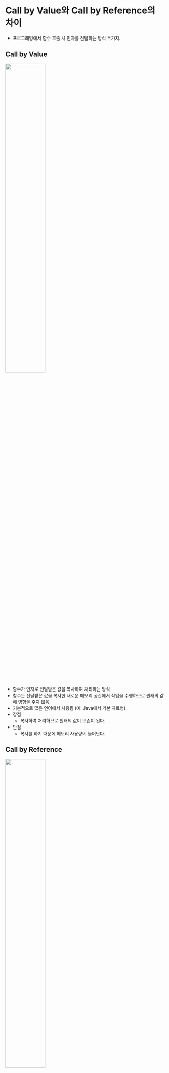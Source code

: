 # Call by Value와 Call by Reference의 차이
- 프로그래밍에서 함수 호출 시 인자를 전달하는 방식 두가지.
## Call by Value
<img src="https://user-images.githubusercontent.com/41438361/87274841-b03e1600-c517-11ea-804d-861255b66975.png" width="50%">

- 함수가 인자로 전달받은 값을 복사하여 처리하는 방식
- 함수는 전달받은 값을 복사한 새로운 메모리 공간에서 작업을 수행하므로 원래의 값에 영향을 주지 않음.
- 기본적으로 많은 언어에서 사용됨 (예: Java에서 기본 자료형).
- 장점
    - 복사하여 처리하므로 원래의 값이 보존이 된다.
- 단점
    - 복사를 하기 때문에 메모리 사용량이 늘어난다.

## Call by Reference
<img src="https://user-images.githubusercontent.com/41438361/87274967-0b700880-c518-11ea-939d-e41a35ddf1f4.png" width="50%">

- 함수가 인자로 전달받은 값의 주소를 참조하여 처리하는 방식
- 함수는 전달된 참조를 통해 원래 메모리 공간에 직접 접근하여 작업을 수행하므로 원래의 값에 영향을 줄 수 있다.
- 포인터 또는 참조를 지원하는 언어에서 주로 사용됨 (예: C++, Python에서 mutable 객체).
- 장점
    - 대량의 데이터를 전달시, 복사를 하지 않기 때문에 메모리 사용량이 적고 성능이 좋음
- 단점
    - 원래의 값이 의도치 않게 변경될 수 있어 디버깅이 어려워질 수 있음.

# 배열과 연결 리스트의 차이

## 배열
- 배열은 연속된 메모리 공간에 데이터를 저장하는 자료구조(정적인 자료구조)
- 처음에 배열의 크기를 정해놓고 사용해야 하며, 크기를 변경할 수 없음
- 인덱스를 통해 임의접근 가능(시간복잡도 O(1))
- 데이터의 삽입, 삭제 시 다른 데이터를 이동해야 하므로 최악의 경우 O(n)의 시간복잡도를 가짐

## 연결 리스트
- 연결 리스트는 불연속적인 메모리 공간에 데이터를 저장하는 자료구조(동적인 자료구조)
- 노드를 추가할 수 있어, 크기를 동적으로 변경할 수 있음
- head부터 순차적으로 탐색해야 하므로 시간복잡도 O(n)
- 데이터의 삽입, 삭제 시 해당 인덱스를 O(n)으로 찾으면, 배열과 달리 다른 데이터를 이동할 필요가 없이, O(1)의 시간복잡도를 가짐
- 포인터를 사용하여 다음 노드의 주소를 가리키기 때문에 메모리 사용량이 더 큼

| 구분       | 배열                  | 연결 리스트               |
|------------|-----------------------|---------------------------|
| 메모리 공간 | 연속된 메모리 공간   | 불연속적인 메모리 공간    |
| 크기       | 정해져 있음           | 동적으로 변경 가능        |
| 탐색       | O(1)                 | O(n)                     |
| 삽입, 삭제 | O(n)                 | O(1)                     |

## 사용
- 배열 : 데이터 크기가 변하지 않고, 임의접근이 빈번할 때.
- 연결 리스트 : 데이터 크기가 변하거나, 삽입, 삭제가 빈번할 때.
